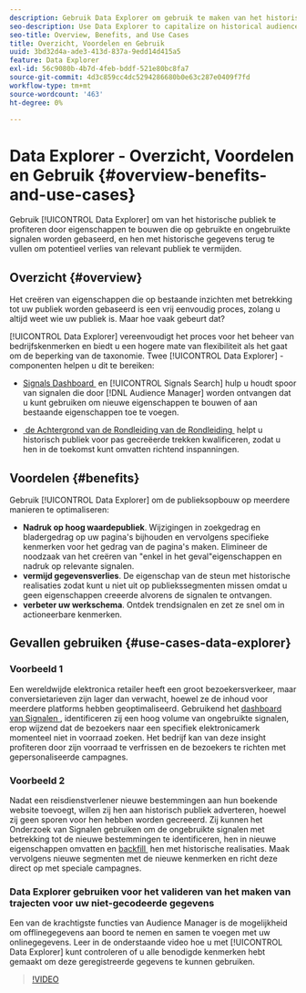 ```yaml
---
description: Gebruik Data Explorer om gebruik te maken van het historische publiek door kenmerken te bouwen op basis van gebruikte en ongebruikte signalen, en deze terug te vullen met historische gegevens om mogelijk verlies van relevant publiek te voorkomen.
seo-description: Use Data Explorer to capitalize on historical audiences by building traits based on used and unused signals, and backfilling them with historical data to avoid potential loss of relevant audiences.
seo-title: Overview, Benefits, and Use Cases
title: Overzicht, Voordelen en Gebruik
uuid: 3bd32d4a-ade3-413d-837a-9edd14d415a5
feature: Data Explorer
exl-id: 56c9080b-4b7d-4feb-bddf-521e80bc8fa7
source-git-commit: 4d3c859cc4dc5294286680b0e63c287e0409f7fd
workflow-type: tm+mt
source-wordcount: '463'
ht-degree: 0%

---
```


# Data Explorer - Overzicht, Voordelen en Gebruik {#overview-benefits-and-use-cases}

Gebruik [!UICONTROL Data Explorer] om van het historische publiek te profiteren door eigenschappen te bouwen die op gebruikte en ongebruikte signalen worden gebaseerd, en hen met historische gegevens terug te vullen om potentieel verlies van relevant publiek te vermijden.

## Overzicht {#overview}

Het creëren van eigenschappen die op bestaande inzichten met betrekking tot uw publiek worden gebaseerd is een vrij eenvoudig proces, zolang u altijd weet wie uw publiek is. Maar hoe vaak gebeurt dat?

[!UICONTROL Data Explorer] vereenvoudigt het proces voor het beheer van bedrijfskenmerken en biedt u een hogere mate van flexibiliteit als het gaat om de beperking van de taxonomie. Twee [!UICONTROL Data Explorer] -componenten helpen u dit te bereiken:

* [&#x200B; Signals Dashboard &#x200B;](../../features/data-explorer/data-explorer-signals-dashboard.md) en [!UICONTROL Signals Search] hulp u houdt spoor van signalen die door [!DNL Audience Manager] worden ontvangen dat u kunt gebruiken om nieuwe eigenschappen te bouwen of aan bestaande eigenschappen toe te voegen.

* [&#x200B; de Achtergrond van de Rondleiding van de Rondleiding &#x200B;](../../features/data-explorer/data-explorer-trait-backfill.md) helpt u historisch publiek voor pas gecreëerde trekken kwalificeren, zodat u hen in de toekomst kunt omvatten richtend inspanningen.

## Voordelen {#benefits}

Gebruik [!UICONTROL Data Explorer] om de publieksopbouw op meerdere manieren te optimaliseren:

* **Nadruk op hoog waardepubliek**. Wijzigingen in zoekgedrag en bladergedrag op uw pagina&#39;s bijhouden en vervolgens specifieke kenmerken voor het gedrag van de pagina&#39;s maken. Elimineer de noodzaak van het creëren van &quot;enkel in het geval&quot;eigenschappen en nadruk op relevante signalen.
* **vermijd gegevensverlies**. De eigenschap van de steun met historische realisaties zodat kunt u niet uit op publiekssegmenten missen omdat u geen eigenschappen creeerde alvorens de signalen te ontvangen.
* **verbeter uw werkschema**. Ontdek trendsignalen en zet ze snel om in actioneerbare kenmerken.

## Gevallen gebruiken {#use-cases-data-explorer}

### Voorbeeld 1

Een wereldwijde elektronica retailer heeft een groot bezoekersverkeer, maar conversietarieven zijn lager dan verwacht, hoewel ze de inhoud voor meerdere platforms hebben geoptimaliseerd. Gebruikend het [&#x200B; dashboard van Signalen &#x200B;](../../features/data-explorer/data-explorer-signals-dashboard.md), identificeren zij een hoog volume van ongebruikte signalen, erop wijzend dat de bezoekers naar een specifiek elektronicamerk momenteel niet in voorraad zoeken. Het bedrijf kan van deze insight profiteren door zijn voorraad te verfrissen en de bezoekers te richten met gepersonaliseerde campagnes.

### Voorbeeld 2

Nadat een reisdienstverlener nieuwe bestemmingen aan hun boekende website toevoegt, willen zij hen aan historisch publiek adverteren, hoewel zij geen sporen voor hen hebben worden gecreeerd. Zij kunnen het Onderzoek van Signalen gebruiken om de ongebruikte signalen met betrekking tot de nieuwe bestemmingen te identificeren, hen in nieuwe eigenschappen omvatten en [&#x200B; backfill &#x200B;](../../features/data-explorer/data-explorer-trait-backfill.md) hen met historische realisaties. Maak vervolgens nieuwe segmenten met de nieuwe kenmerken en richt deze direct op met speciale campagnes.

### Data Explorer gebruiken voor het valideren van het maken van trajecten voor uw niet-gecodeerde gegevens

Een van de krachtigste functies van Audience Manager is de mogelijkheid om offlinegegevens aan boord te nemen en samen te voegen met uw onlinegegevens. Leer in de onderstaande video hoe u met [!UICONTROL Data Explorer] kunt controleren of u alle benodigde kenmerken hebt gemaakt om deze geregistreerde gegevens te kunnen gebruiken.

>[!VIDEO](https://video.tv.adobe.com/v/25149/)
